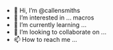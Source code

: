 - 👋 Hi, I’m @callensmiths
- 👀 I’m interested in ... macros
- 🌱 I’m currently learning ...
- 💞️ I’m looking to collaborate on ...
- 📫 How to reach me ...

<!---
callensmiths/callensmiths is a ✨ special ✨ repository because its `README.md` (this file) appears on your GitHub profile.
You can click the Preview link to take a look at your changes.
--->
